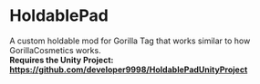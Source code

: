 # HoldablePad
A custom holdable mod for Gorilla Tag that works similar to how GorillaCosmetics works.    
**Requires the Unity Project: https://github.com/developer9998/HoldablePadUnityProject**

